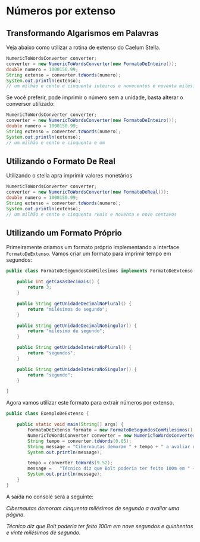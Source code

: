 # Números por extenso
## Transformando Algarismos em Palavras

Veja abaixo como utilizar a rotina de extenso do Caelum Stella.
```java
NumericToWordsConverter converter;  
converter = new NumericToWordsConverter(new FormatoDeInteiro());  
double numero = 1000150.99;  
String extenso = converter.toWords(numero);  
System.out.println(extenso);
// um milhão e cento e cinquenta inteiros e novecentos e noventa milésimos 
```

Se você preferir, pode imprimir o número sem a unidade, basta alterar o conversor utilizado:

```java
NumericToWordsConverter converter;  
converter = new NumericToWordsConverter(new FormatoDeInteiro());  
double numero = 1000150.99;  
String extenso = converter.toWords(numero);  
System.out.println(extenso);
// um milhão e cento e cinquenta e um
```

## Utilizando o Formato De Real

Utilizando o stella apra imprimir valores monetários
```java
NumericToWordsConverter converter;  
converter = new NumericToWordsConverter(new FormatoDeReal());  
double numero = 1000150.99;  
String extenso = converter.toWords(numero);  
System.out.println(extenso);
// um milhão e cento e cinquenta reais e noventa e nove centavos
```

## Utilizando um Formato Próprio

Primeiramente criamos um formato próprio implementando a interface `FormatoDeExtenso`. Vamos criar um formato para imprimir tempo em segundos: 
```java
public class FormatoDeSegundosComMilesimos implements FormatoDeExtenso {  

    public int getCasasDecimais() {  
        return 3;  
    }  

    public String getUnidadeDecimalNoPlural() {  
        return "milésimos de segundo";  
    }  

    public String getUnidadeDecimalNoSingular() {  
        return "milésimo de segundo";  
    }  

    public String getUnidadeInteiraNoPlural() {  
        return "segundos";  
    }  

    public String getUnidadeInteiraNoSingular() {  
        return "segundo";  
    }  

}  
```

Agora vamos utilizar este formato para extrair números por extenso. 
```java
public class ExemploDeExtenso {  

    public static void main(String[] args) {  
        FormatoDeExtenso formato = new FormatoDeSegundosComMilesimos();  
        NumericToWordsConverter converter = new NumericToWordsConverter(formato);  
        String tempo = converter.toWords(0.05);  
        String message = "Cibernautas demoram " + tempo + " a avaliar uma página.";  
        System.out.println(message);  

        tempo = converter.toWords(9.52);  
        message =   "Técnico diz que Bolt poderia ter feito 100m em " + tempo + ".";  
        System.out.println(message);  
    }  
}  
```
A saída no console será a seguinte:

*Cibernautas demoram cinquenta milésimos de segundo a avaliar uma página.*

*Técnico diz que Bolt poderia ter feito 100m em nove segundos e quinhentos e vinte milésimos de segundo.*


